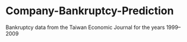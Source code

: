 # Company-Bankruptcy-Prediction
Bankruptcy data from the Taiwan Economic Journal for the years 1999–2009
